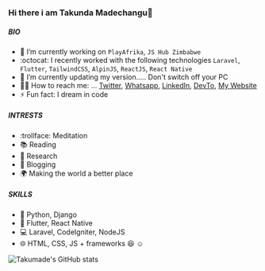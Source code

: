 ### Hi there i am Takunda Madechangu👋

##### BIO
- 🔭 I’m currently working on `PlayAfrika`, `JS Hub Zimbabwe`
- :octocat: I recently worked with the following technologies `Laravel`, `Flutter`, `TailwindCSS`, `AlpinJS`, `ReactJS`, `React Native`
- 🌱 I’m currently updating my version..... Don't switch off your PC
- 👨‍💻  How to reach me: ... [Twitter](https://twitter/takucoder), [Whatsapp](https://wa.me/263778548832?text=Hi%20Taku), [LinkedIn](https://www.linkedin.com/in/tmadechangu/), [DevTo](https://dev.to/takunda),  [My Website](https://taku.co.zw)
- ⚡ Fun fact: I dream in code

##### INTRESTS
- :trollface: Meditation
- :books: Reading
- :mag_right: Research
- :memo: Blogging
- :earth_africa: Making the world a better place

##### SKILLS
- :snake: Python, Django
- :iphone: Flutter, React Native
- :computer: Laravel, CodeIgniter, NodeJS
- :globe_with_meridians: HTML, CSS, JS + frameworks :laughing: :relaxed:

![Takumade's GitHub stats](https://github-readme-stats.vercel.app/api?username=takumade)
